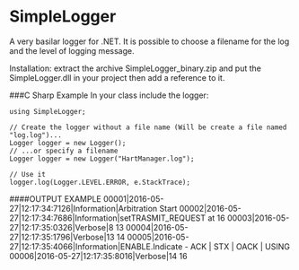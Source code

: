 # SimpleLogger
A very basilar logger for .NET. It is possible to choose a filename for the log and the level of logging message.

Installation: extract the archive SimpleLogger_binary.zip and put the SimpleLogger.dll in your project then add a reference to it.

###C Sharp Example
In your class include the logger:

    using SimpleLogger;
    
    // Create the logger without a file name (Will be create a file named "log.log")...
    Logger logger = new Logger();
    // ...or specify a filename
    Logger logger = new Logger("HartManager.log");
    
    // Use it
    logger.log(Logger.LEVEL.ERROR, e.StackTrace);

####OUTPUT EXAMPLE
00001|2016-05-27|12:17:34:7126|Information|Arbitration Start
00002|2016-05-27|12:17:34:7686|Information|setTRASMIT_REQUEST at 16
00003|2016-05-27|12:17:35:0326|Verbose|8 13
00004|2016-05-27|12:17:35:1796|Verbose|13 14
00005|2016-05-27|12:17:35:4066|Information|ENABLE.Indicate - ACK | STX | OACK | USING
00006|2016-05-27|12:17:35:8016|Verbose|14 16
